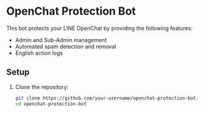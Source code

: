 # OpenChat Protection Bot

This bot protects your LINE OpenChat by providing the following features:
- Admin and Sub-Admin management
- Automated spam detection and removal
- English action logs

## Setup
1. Clone the repository:
   ```bash
   git clone https://github.com/your-username/openchat-protection-bot.git
   cd openchat-protection-bot
